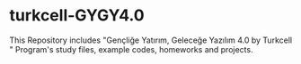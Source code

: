 # turkcell-GYGY4.0
This Repository includes "Gençliğe Yatırım, Geleceğe Yazılım 4.0  by Turkcell " Program's study files, example codes, homeworks and projects. 
